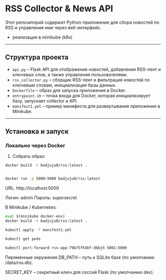 # RSS Collector & News API

Этот репозиторий содержит Python-приложение для сбора новостей по RSS и управления ими через веб-интерфейс.
+ реализация в minikube (k8s)

---

## Структура проекта

- `api.py` – Flask API для отображения новостей, добавления RSS-лент и ключевых слов, а также управления пользователями.
- `rss_collector.py` – сборщик RSS-лент и фильтрация новостей по ключевым словам, инициализация базы данных.
- `Dockerfile` – образ для запуска приложения в Docker.
- `entrypoint.sh` – точка входа для Docker, которая инициализирует базу, запускает collector и API.
- `manifest1.yml` – пример манифеста для развертывания приложения в Minikube.

---

## Установка и запуск

### Локально через Docker

1. Собрать образ:

```bash
docker build -t badjuju0/rss:latest .


docker run -p 5000:5000 badjuju0/rss:latest
```
URL:
http://localhost:5000

Логин: admin
Пароль: supersecret

В Minikube / Kubernetes:
```bash
eval $(minikube docker-env)
docker build -t badjuju0/rss:latest .

kubectl apply -f manifest1.yml

kubectl get pods

kubectl port-forward rss-app-79b75f54bf-d6bjh 5001:5000
```
Переменные окружения
DB_PATH – путь к SQLite базе (по умолчанию /data/rss.db).

SECRET_KEY – секретный ключ для сессий Flask (по умолчанию dev).
